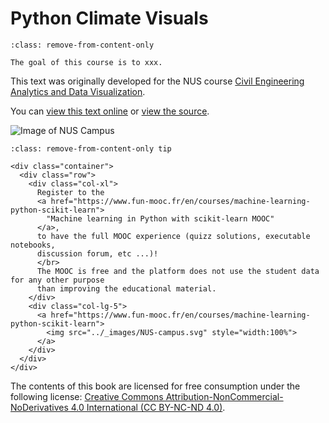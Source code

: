 # Python Climate Visuals

```{admonition} Welcome!
:class: remove-from-content-only

The goal of this course is to xxx. 
```

This text was originally developed for the NUS course [Civil Engineering Analytics and Data Visualization][pyCIVIL].

You can [view this text online][ghpages] or [view the source][source].

[pyCIVIL]: https://xiaoganghe.github.io/NUS-CE3201/
[ghpages]: https://xiaoganghe.github.io/NUS-CE3201/
[source]: https://github.com/XiaogangHe/python-climate-visuals

![Image of NUS Campus](../images/NUS-campus.svg)

```{admonition} Resources
:class: remove-from-content-only tip

<div class="container">
  <div class="row">
    <div class="col-xl">
      Register to the
      <a href="https://www.fun-mooc.fr/en/courses/machine-learning-python-scikit-learn">
        "Machine learning in Python with scikit-learn MOOC"
      </a>,
      to have the full MOOC experience (quizz solutions, executable notebooks,
      discussion forum, etc ...)!
      </br>
      The MOOC is free and the platform does not use the student data for any other purpose
      than improving the educational material.
    </div>
    <div class="col-lg-5">
      <a href="https://www.fun-mooc.fr/en/courses/machine-learning-python-scikit-learn">
        <img src="../_images/NUS-campus.svg" style="width:100%">
      </a>
    </div>
  </div>
</div>
```

The contents of this book are licensed for free consumption under the following license:
[Creative Commons Attribution-NonCommercial-NoDerivatives 4.0 International (CC BY-NC-ND 4.0)](https://creativecommons.org/licenses/by-nc-nd/4.0/).
